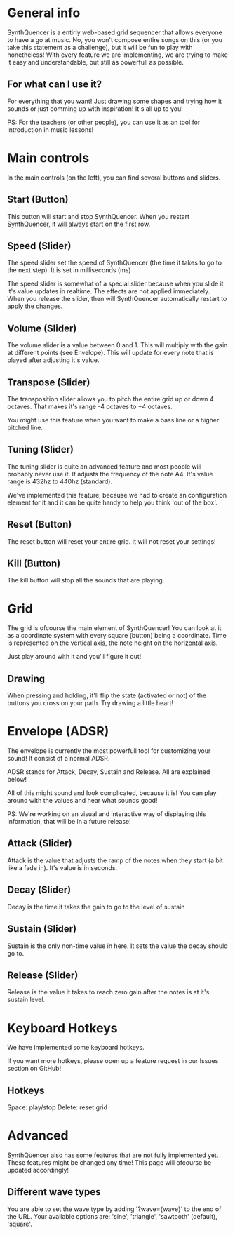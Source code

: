 # General info
SynthQuencer is a entirly web-based grid sequencer that allows everyone to have a go at music. No, you won't compose entire songs on this (or you take this statement as a challenge), but it will be fun to play with nonetheless! With every feature we are implementing, we are trying to make it easy and understandable, but still as powerfull as possible.

## For what can I use it?
For everything that you want! Just drawing some shapes and trying how it sounds or just comming up with inspiration! It's all up to you!

PS: For the teachers (or other people), you can use it as an tool for introduction in music lessons!

# Main controls
In the main controls (on the left), you can find several buttons and sliders.

## Start (Button)
This button will start and stop SynthQuencer. When you restart SynthQuencer, it will always start on the first row.

## Speed (Slider)
The speed slider set the speed of SynthQuencer (the time it takes to go to the next step). It is set in milliseconds (ms)

The speed slider is somewhat of a special slider because when you slide it, it's value updates in realtime. The effects are not applied immediately. When you release the slider, then will SynthQuencer automatically restart to apply the changes.

## Volume (Slider)
The volume slider is a value between 0 and 1. This will multiply with the gain at different points (see Envelope). This will update for every note that is played after adjusting it's value.

## Transpose (Slider)
The transposition slider allows you to pitch the entire grid up or down 4 octaves. That makes it's range -4 octaves to +4 octaves.

You might use this feature when you want to make a bass line or a higher pitched line. 

## Tuning (Slider)
The tuning slider is quite an advanced feature and most people will probably never use it. It adjusts the frequency of the note A4. It's value range is 432hz to 440hz (standard).

We've implemented this feature, because we had to create an configuration element for it and it can be quite handy to help you think 'out of the box'.

## Reset (Button)
The reset button will reset your entire grid. It will not reset your settings!

## Kill (Button)
The kill button will stop all the sounds that are playing.

# Grid
The grid is ofcourse the main element of SynthQuencer! You can look at it as a coordinate system with every square (button) being a coordinate. Time is represented on the vertical axis, the note height on the horizontal axis.

Just play around with it and you'll figure it out!

## Drawing
When pressing and holding, it'll flip the state (activated or not) of the buttons you cross on your path. Try drawing a little heart!

# Envelope (ADSR)
The envelope is currently the most powerfull tool for customizing your sound! It consist of a normal ADSR.

ADSR stands for Attack, Decay, Sustain and Release. All are explained below!

All of this might sound and look complicated, because it is! You can play around with the values and hear what sounds good!

PS: We're working on an visual and interactive way of displaying this information, that will be in a future release!

## Attack (Slider)
Attack is the value that adjusts the ramp of the notes when they start (a bit like a fade in). It's value is in seconds.

## Decay (Slider)
Decay is the time it takes the gain to go to the level of sustain

## Sustain (Slider)
Sustain is the only non-time value in here. It sets the value the decay should go to.

## Release (Slider)
Release is the value it takes to reach zero gain after the notes is at it's sustain level.

# Keyboard Hotkeys
We have implemented some keyboard hotkeys.

If you want more hotkeys, please open up a feature request in our Issues section on GitHub!

## Hotkeys
Space: play/stop
Delete: reset grid

# Advanced
SynthQuencer also has some features that are not fully implemented yet. These features might be changed any time! This page will ofcourse be updated accordingly!

## Different wave types
You are able to set the wave type by adding '?wave={wave}' to the end of the URL. Your available options are: 'sine', 'triangle', 'sawtooth' (default), 'square'.